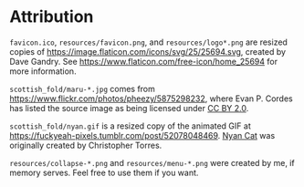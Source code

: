 # Attribution

`favicon.ico`, `resources/favicon.png`, and `resources/logo*.png` are resized
copies of <https://image.flaticon.com/icons/svg/25/25694.svg>, created by Dave
Gandry. See <https://www.flaticon.com/free-icon/home_25694> for more
information.

`scottish_fold/maru-*.jpg` comes from <https://www.flickr.com/photos/pheezy/5875298232>, where
Evan P. Cordes has listed the source image as being licensed under [CC BY 2.0].

`scottish_fold/nyan.gif` is a resized copy of the animated GIF at
<https://fuckyeah-pixels.tumblr.com/post/52078048469>. [Nyan Cat] was originally
created by Christopher Torres.

`resources/collapse-*.png` and `resources/menu-*.png` were created by me, if
memory serves. Feel free to use them if you want.

[CC BY 2.0]: https://creativecommons.org/licenses/by/2.0/
[Nyan Cat]: https://en.wikipedia.org/wiki/Nyan_Cat
